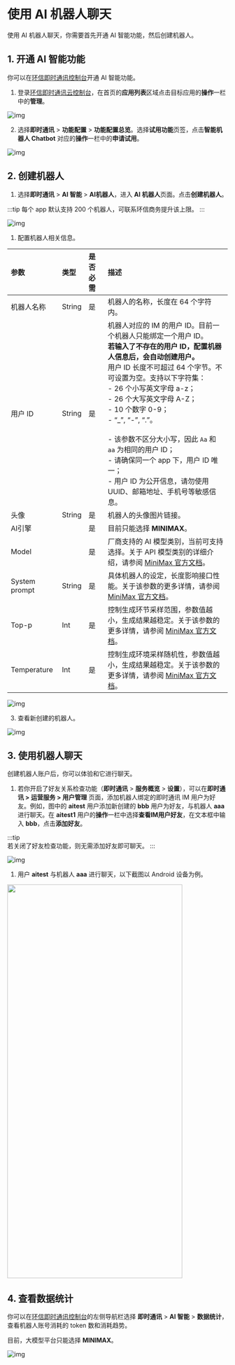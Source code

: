 # 使用 AI 机器人聊天

使用 AI 机器人聊天，你需要首先开通 AI 智能功能，然后创建机器人。

## 1. 开通 AI 智能功能

你可以在[环信即时通讯控制台](https://console.easemob.com/user/login)开通 AI 智能功能。

1. 登录[环信即时通讯云控制台](https://console.easemob.com/user/login)，在首页的**应用列表**区域点击目标应用的**操作**一栏中的**管理**。

![img](@static/images/aigc/app_select.png)

2. 选择**即时通讯** > **功能配置** > **功能配置总览**。选择**试用功能**页签，点击**智能机器人 Chatbot** 对应的**操作**一栏中的**申请试用**。

![img](@static/images/aigc/ai_open.png)

## 2. 创建机器人

1. 选择**即时通讯** > **AI 智能** > **AI机器人**，进入 **AI 机器人**页面。点击**创建机器人**。

:::tip
每个 app 默认支持 200 个机器人，可联系环信商务提升该上限。
:::

![img](@static/images/aigc/aichatbot_create.png)

1. 配置机器人相关信息。

| 参数   | 类型   | 是否必需     | 描述      |
| :--------- | :----- | :----------- | :--------- |
| 机器人名称                         | String      | 是  | 机器人的名称，长度在 64 个字符内。   |
| 用户 ID                            | String      | 是  | 机器人对应的 IM 的用户 ID。目前一个机器人只能绑定一个用户 ID。<br/>**若输入了不存在的用户 ID，配置机器人信息后，会自动创建用户。**<br/>用户 ID 长度不可超过 64 个字节。不可设置为空。支持以下字符集：<br/>- 26 个小写英文字母 a-z；<br/>- 26 个大写英文字母 A-Z；<br/>- 10 个数字 0-9；<br/>- “\_”, “-”, “.”。 <br/><Container type="notice" title="注意"><br/>- 该参数不区分大小写，因此 `Aa` 和 `aa` 为相同的用户 ID；<br/>- 请确保同一个 app 下，用户 ID 唯一；<br/>- 用户 ID 为公开信息，请勿使用 UUID、邮箱地址、手机号等敏感信息。</Container>   | 
| 头像                               | String      | 是  | 机器人的头像图片链接。  |
| AI引擎       |        | 是  | 目前只能选择 **MINIMAX**。 | 
| Model                    |   | 是   | 厂商支持的 AI 模型类别，当前可支持选择。关于 API 模型类别的详细介绍，请参阅 [MiniMax 官方文档](https://platform.minimaxi.com/document/Models?key=66701cb01d57f38758d581a4)。 |
| System prompt                   | String      | 是  | 具体机器人的设定，长度影响接口性能。关于该参数的更多详情，请参阅 [MiniMax 官方文档](https://platform.minimaxi.com/document/ChatCompletion%20Pro?key=66718f6ba427f0c8a57015ff)。 | 
| Top-p              | Int         | 是  | 控制生成环节采样范围，参数值越小，生成结果越稳定。关于该参数的更多详情，请参阅 [MiniMax 官方文档](https://platform.minimaxi.com/document/ChatCompletion%20Pro?key=66718f6ba427f0c8a57015ff)。|
| Temperature        | Int         | 是  | 控制生成环境采样随机性，参数值越小，生成结果越稳定。关于该参数的更多详情，请参阅 [MiniMax 官方文档](https://platform.minimaxi.com/document/ChatCompletion%20Pro?key=66718f6ba427f0c8a57015ff)。 |

![img](@static/images/aigc/aichatbot_configure.png)

3. 查看新创建的机器人。

![img](@static/images/aigc/aichatbot_view.png)

## 3. 使用机器人聊天

创建机器人账户后，你可以体验和它进行聊天。

1. 若你开启了好友关系检查功能（**即时通讯** > **服务概览** > **设置**），可以在**即时通讯 > 运营服务 > 用户管理** 页面，添加机器人绑定的即时通讯 IM 用户为好友。例如，图中的 **aitest** 用户添加新创建的 **bbb** 用户为好友，与机器人 **aaa** 进行聊天。在 **aitest1** 用户的**操作**一栏中选择**查看IM用户好友**，在文本框中输入 **bbb**，点击**添加好友**。
   
:::tip   
若关闭了好友检查功能，则无需添加好友即可聊天。
:::

![img](@static/images/aigc/ai_add_contact.png)

1. 用户 **aitest** 与机器人 **aaa** 进行聊天，以下截图以 Android 设备为例。

<img src=@static/images/aigc/ai_chat.png  width="400" height="900"/>

## 4. 查看数据统计

你可以在[环信即时通讯控制台](https://console.easemob.com/user/login)的左侧导航栏选择 **即时通讯** > **AI 智能** > **数据统计**，查看机器人账号消耗的 token 数和消耗趋势。

目前，大模型平台只能选择 **MINIMAX**。

![img](@static/images/aigc/ai_token_statistic.png)




 







